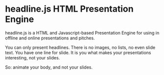 headline.js HTML Presentation Engine
===========

headline.js is a HTML and Javascript-based Presentation Engine for using in offline and online presentations and pitches.

You can only present headlines. There is no images, no lists, no even slide text. You have one line for slide. It is you what makes your presentations interesting, not your slides.

So: animate your body, and not your slides.

